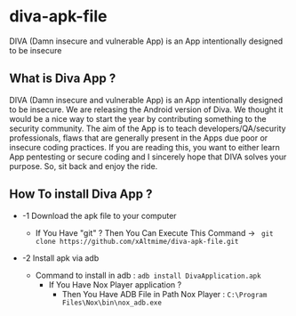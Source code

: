 # diva-apk-file
DIVA (Damn insecure and vulnerable App) is an App intentionally designed to be insecure
## What is Diva App ? 
  DIVA (Damn insecure and vulnerable App) is an App intentionally designed to be insecure. We are releasing the Android version of Diva. We thought it would be a nice way to start the year by contributing something to the security community. The aim of the App is to teach developers/QA/security professionals, flaws that are generally present in the Apps due poor or insecure coding practices. If you are reading this, you want to either learn App pentesting or secure coding and I sincerely hope that DIVA solves your purpose. So, sit back and enjoy the ride. 
## How To install Diva App ? 
  * -1 Download the apk file to your computer
      - If You Have "git" ? Then You Can Execute This Command -> ``` git clone https://github.com/xAltmime/diva-apk-file.git``` 
      
  * -2 Install apk via adb
      - Command to install in adb : ``` adb install DivaApplication.apk ```
        - If You Have Nox Player application ?
          * Then You Have ADB File in Path Nox Player : ``` C:\Program Files\Nox\bin\nox_adb.exe ```
